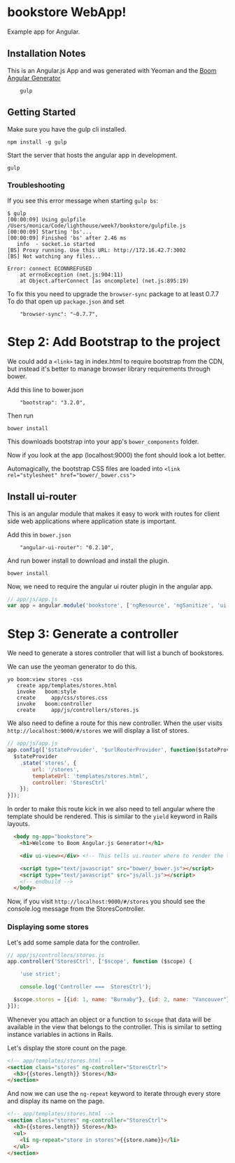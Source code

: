  bookstore WebApp!
=====================
Example app for Angular.


## Installation Notes

This is an Angular.js App and was generated with Yeoman and the [Boom Angular Generator](https://npmjs.org/package/generator-boom)

```
    gulp
```

## Getting Started

Make sure you have the gulp cli installed.

```
npm install -g gulp
```
Start the server that hosts the angular app in development.

```
gulp
```
### Troubleshooting

If you see this error message when starting `gulp bs`:

```
$ gulp
[00:00:09] Using gulpfile /Users/monica/Code/lighthouse/week7/bookstore/gulpfile.js
[00:00:09] Starting 'bs'...
[00:00:09] Finished 'bs' after 2.46 ms
   info  - socket.io started
[BS] Proxy running. Use this URL: http://172.16.42.7:3002
[BS] Not watching any files...

Error: connect ECONNREFUSED
    at errnoException (net.js:904:11)
    at Object.afterConnect [as oncomplete] (net.js:895:19)
```

To fix this you need to upgrade the `browser-sync` package to at least 0.7.7  To do that open up `package.json` and set

```
    "browser-sync": "~0.7.7",
```

# Step 2: Add Bootstrap to the project

We could add a `<link>` tag in index.html to require bootstrap from the CDN, but instead it's better to manage browser library requirements through bower.

Add this line to bower.json

```
    "bootstrap": "3.2.0",
```

Then run

```
bower install
```

This downloads bootstrap into your app's `bower_components` folder. 

Now if you look at the app (localhost:9000) the font should look a lot better.

Automagically, the bootstrap CSS files are loaded into `<link rel="stylesheet" href="bower/_bower.css">`

## Install ui-router

This is an angular module that makes it easy to work with routes for client side web applications where application state is important.

Add this in `bower.json`

```
    "angular-ui-router": "0.2.10",
```

And run bower install to download and install the plugin.

```
bower install
```

Now, we need to require the angular ui router plugin in the angular app.

```js
// app/js/app.js
var app = angular.module('bookstore', ['ngResource', 'ngSanitize', 'ui.router']);
```

# Step 3: Generate a controller

We need to generate a stores controller that will list a bunch of bookstores.

We can use the yeoman generator to do this.

```
yo boom:view stores -css
   create app/templates/stores.html
   invoke   boom:style
   create     app/css/stores.css
   invoke   boom:controller
   create     app/js/controllers/stores.js
```

We also need to define a route for this new controller. When the user visits `http://localhost:9000/#/stores` we will display a list of stores.

```js
// app/js/app.js
app.config(['$stateProvider', '$urlRouterProvider', function($stateProvider, $urlRouterProvider) {
  $stateProvider
    .state('stores', {
        url: '/stores',
        templateUrl: 'templates/stores.html',
        controller: 'StoresCtrl'
    });
}]);
```

In order to make this route kick in we also need to tell angular where the template should be rendered. This is similar to the `yield` keyword in Rails layouts.

```html
  <body ng-app="bookstore">
    <h1>Welcome to Boom Angular.js Generator!</h1>

    <div ui-view></div> <!-- This tells ui.router where to render the template for the current route -->

    <script type="text/javascript" src="bower/_bower.js"></script>
    <script type="text/javascript" src="js/all.js"></script>
    <!-- endbuild -->
  </body>
```

Now, if you visit `http://localhost:9000/#/stores` you should see the console.log message from the StoresController.

### Displaying some stores

Let's add some sample data for the controller.

```js
// app/js/controllers/stores.js
app.controller('StoresCtrl', ['$scope', function ($scope) {

	'use strict';

	console.log('Controller ===  StoresCtrl');

  $scope.stores = [{id: 1, name: "Burnaby"}, {id: 2, name: "Vancouver"}, {id: 3, name: "Nanaimo"}]
}]);
```

Whenever you attach an object or a function to `$scope` that data will be available in the view that belongs to the controller. This is similar to setting instance variables in actions in Rails.

Let's display the store count on the page.

```html
<!-- app/templates/stores.html -->
<section class="stores" ng-controller="StoresCtrl">
  <h3>{{stores.length}} Stores</h3>
</section>
```
And now we can use the `ng-repeat` keyword to iterate through every store and display its name on the page.

```html
<!-- app/templates/stores.html -->
<section class="stores" ng-controller="StoresCtrl">
  <h3>{{stores.length}} Stores</h3>
  <ul>
    <li ng-repeat="store in stores">{{store.name}}</li>
  </ul>
</section>
```

